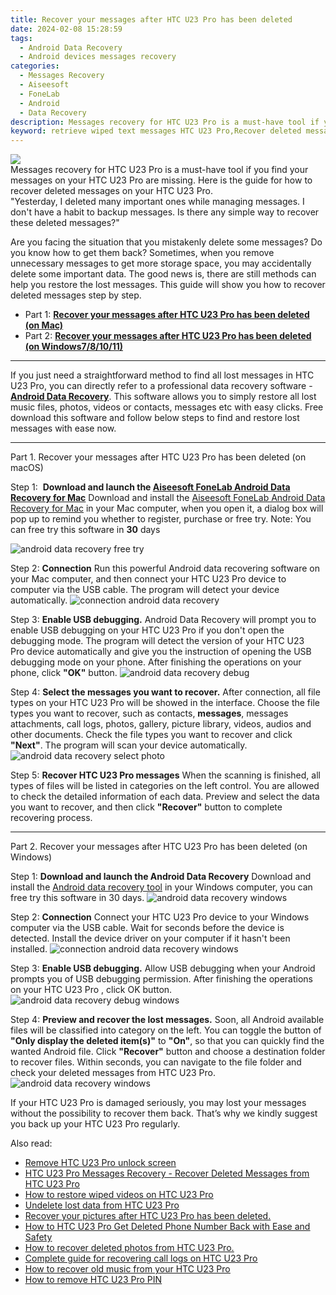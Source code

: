 ```yaml
---
title: Recover your messages after HTC U23 Pro has been deleted
date: 2024-02-08 15:28:59
tags: 
  - Android Data Recovery
  - Android devices messages recovery
categories: 
  - Messages Recovery
  - Aiseesoft
  - FoneLab
  - Android
  - Data Recovery
description: Messages recovery for HTC U23 Pro is a must-have tool if you find your messages on your HTC U23 Pro are missing. Here is the guide for how to recover deleted messages on your HTC U23 Pro.
keyword: retrieve wiped text messages HTC U23 Pro,Recover deleted messages,Regain missing text messages on HTC U23 Pro,save lost text messages on HTC U23 Pro,broken HTC U23 Pro messages recovery solution,recover lost messages from HTC U23 Pro,HTC U23 Pro deleted messages,HTC U23 Pro all messages delete,get back deleted messages from HTC U23 Pro android,HTC U23 Pro messages recovery software,HTC U23 Pro messages deleted itself,HTC U23 Pro messages disappeared
---
```


<img src="https://img0mobiles.techidaily.com/images/best-assets/devices/htc/htc-u23-pro/5.jpg" class="atpl-imgstyle"  />

<div class="atpl-content atpl-for-fonelab-android recover-messages">

<div class="atpl-post-description-part-1">
Messages recovery for HTC U23 Pro is a must-have tool if you find your messages on your HTC U23 Pro are missing. Here is the guide for how to recover deleted messages on your HTC U23 Pro.
</div>




<div class="atpl-post-description-part-2">
<div class="tpl-content-sub-paragraph-question">
  "Yesterday, I deleted many important ones while managing messages. I don't have a habit to backup messages. Is there any simple way to recover these deleted messages?"
</div>
<div class="tpl-content-sub-paragraph-content">
<p>
  Are you facing the situation that you mistakenly delete some messages? Do you know how to get them back? Sometimes, when you remove unnecessary messages to get more storage space, you may accidentally delete some important data. The good news is, there are still methods can help you restore the lost messages. This guide will show you how to recover deleted messages step by step.
</p>
</div>
</div>

<ul>
  <li>Part 1: <strong><a href="#p1">Recover your messages after HTC U23 Pro has been deleted (on Mac)</a></strong></li>
  <li>Part 2: <strong><a href="#p2">Recover your messages after HTC U23 Pro has been deleted (on Windows7/8/10/11)</a></strong></li>
</ul>

<hr>
<div class="atpl-post-description-part-3">
<div class="tpl-content-sub-paragraph-normal">
  <p>
    If you just need a straightforward method to find all lost messages in HTC U23 Pro, you can directly refer to a professional data recovery software - <a href="https://tools.techidaily.com/aiseesoft-android-data-recovery/" target="_blank" rel="noopener"><strong>Android Data Recovery</strong></a>. This software allows you to simply restore all lost music files, photos, videos or contacts, messages etc with easy clicks. Free download this software and follow below steps to find and restore lost messages with ease now.
  </p>
</div>
</div>


<!-- Part 1 -->
<a id="p1" name="p1" ></a><hr>

<div>
  <span class="atpl-step-part-style">Part 1. Recover your messages after HTC U23 Pro has been deleted (on macOS)</span>
</div>  

<span class="atpl-stepstyle-a"><span>Step 1: </span></span> <strong>Download and launch the <a href="https://tools.techidaily.com/aiseesoft-android-data-recovery-for-mac/" target="_blank" rel="noopener">Aiseesoft FoneLab Android Data Recovery for Mac</a></strong>
Download and install the <a href="https://tools.techidaily.com/aiseesoft-android-data-recovery-for-mac/" target="_blank" rel="noopener">Aiseesoft FoneLab Android Data Recovery for Mac</a> in your Mac computer, when you open it, a dialog box will pop up to remind you whether to register, purchase or free try.
Note: You can free try this software in <strong>30</strong> days

<img src="https://tools.techidaily.com/images/apps/aiseesoft/android-data-recovery/mac-free-try.png" class="atpl-imgstyle" alt="android data recovery free try" />

<span class="atpl-stepstyle-a"><span>Step 2: </span></span> <strong>Connection</strong>
Run this powerful Android data recovering software on your Mac computer, and then connect your HTC U23 Pro device to computer via the USB cable. The program will detect your device automatically.
<img src="https://tools.techidaily.com/images/apps/aiseesoft/android-data-recovery/mac-connection-interface.jpg" class="atpl-imgstyle" alt="connection android data recovery" />

<span class="atpl-stepstyle-a"><span>Step 3: </span></span> <strong>Enable USB debugging.</strong>
Android Data Recovery will prompt you to enable USB debugging on your HTC U23 Pro  if you don't open the debugging mode. The program will detect the version of your HTC U23 Pro device automatically and give you the instruction of opening the USB debugging mode on your phone. After finishing the operations on your phone, click <strong>"OK"</strong> button.
<img src="https://tools.techidaily.com/images/apps/aiseesoft/android-data-recovery/mac-android-usb-debug.jpg"  class="atpl-imgstyle" alt="android data recovery debug" />

<span class="atpl-stepstyle-a"><span>Step 4: </span></span> <strong>Select the messages you want to recover.</strong>
After connection, all file types on your HTC U23 Pro will be showed in the interface. Choose the file types you want to recover, such as contacts, <strong>messages</strong>, messages attachments, call logs, photos, gallery, picture library, videos, audios and other documents. Check the file types you want to recover and click  <b>"Next"</b>. The program will scan your device automatically.
<img src="https://tools.techidaily.com/images/apps/aiseesoft/android-data-recovery/mac-choose-type-messages.jpg" class="atpl-imgstyle" alt="android data recovery select photo" />

<span class="atpl-stepstyle-a"><span>Step 5: </span></span> <strong>Recover HTC U23 Pro messages</strong>
When the scanning is finished, all types of files will be listed in categories on the left control. You are allowed to check the detailed information of each data. Preview and select the data you want to recover, and then click <b>"Recover"</b> button to complete recovering process.

<a id="p2" name="p2"></a><hr>

<div class="atpl-step-part-style">Part 2. Recover your messages after HTC U23 Pro has been deleted (on Windows)</div>

<span class="atpl-stepstyle-a"><span>Step 1: </span></span> <strong>Download and launch the Android Data Recovery</strong>
Download and install the <a href="https://tools.techidaily.com/aiseesoft-android-data-recovery-for-win/" target="_blank" rel="noopener">Android data recovery tool</a> in your Windows computer, you can free try this software in 30 days.
<img src="https://tools.techidaily.com/images/apps/aiseesoft/android-data-recovery/win-start-interface.png"  class="atpl-imgstyle" alt="android data recovery windows" />

<span class="atpl-stepstyle-a"><span>Step 2: </span></span> <strong>Connection</strong>
Connect your HTC U23 Pro device to your Windows computer via the USB cable. Wait for seconds before the device is detected. Install the device driver on your computer if it hasn't been installed.
<img src="https://tools.techidaily.com/images/apps/aiseesoft/android-data-recovery/win-connection-interface.png" class="atpl-imgstyle" alt="connection android data recovery windows" />

<span class="atpl-stepstyle-a"><span>Step 3: </span></span> <strong>Enable USB debugging.</strong>
Allow USB debugging when your Android prompts you of USB debugging permission. After finishing the operations on your HTC U23 Pro , click OK button.
<img src="https://tools.techidaily.com/images/apps/aiseesoft/android-data-recovery/win-android-usb-debug.png" class="atpl-imgstyle" alt="android data recovery debug windows" />

<span class="atpl-stepstyle-a"><span>Step 4: </span></span> <strong>Preview and recover the lost messages.</strong>
Soon, all Android available files will be classified into category on the left. You can toggle the button of <b>"Only display the deleted item(s)"</b> to <b>"On"</b>, so that you can quickly find the wanted Android file. Click <b>"Recover"</b> button and choose a destination folder to recover files. Within seconds, you can navigate to the file folder and check your deleted messages from HTC U23 Pro.
<img src="https://tools.techidaily.com/images/apps/aiseesoft/android-data-recovery/win-recover-messages.jpg" class="atpl-imgstyle" alt="android data recovery windows" />

<div class="atpl-post-description-part-4">
<div class="tpl-content-sub-paragraph-normal">
    <p>
        If your HTC U23 Pro is damaged seriously, you may lost your messages without the possibility to recover them back. That’s why we kindly suggest you back up your HTC U23 Pro regularly.
    </p>
</div>
</div>

<ins class="adsbygoogle"
     style="display:block"
     data-ad-client="ca-pub-7571918770474297"
     data-ad-slot="8358498916"
     data-ad-format="auto"
     data-full-width-responsive="true"></ins>

<span class="atpl-alsoreadstyle">Also read:</span>
<div><ul>
<li><a href="/remove-htc-u23-pro-unlock-screen-by-drfone-android-unlock-android-unlock/" target="_blank" rel="noopener"><u>Remove HTC U23 Pro unlock screen</u></a></li>
<li><a href="/htc-u23-pro-messages-recovery-recover-deleted-messages-from-htc-u23-pro-by-fonelab-android-recover-messages/" target="_blank" rel="noopener"><u>HTC U23 Pro Messages Recovery - Recover Deleted Messages from HTC U23 Pro</u></a></li>
<li><a href="/how-to-restore-wiped-videos-on-htc-u23-pro-by-fonelab-android-recover-video/" target="_blank" rel="noopener"><u>How to restore wiped videos on HTC U23 Pro</u></a></li>
<li><a href="/undelete-lost-data-from-htc-u23-pro-by-fonelab-android-recover-data/" target="_blank" rel="noopener"><u>Undelete lost data from HTC U23 Pro</u></a></li>
<li><a href="/recover-your-pictures-after-htc-u23-pro-has-been-deleted-by-fonelab-android-recover-pictures/" target="_blank" rel="noopener"><u>Recover your pictures after HTC U23 Pro has been deleted.</u></a></li>
<li><a href="/how-to-htc-u23-pro-get-deleted-phone-number-back-with-ease-and-safety-by-fonelab-android-recover-contacts/" target="_blank" rel="noopener"><u>How to HTC U23 Pro Get Deleted Phone Number Back with Ease and Safety</u></a></li>
<li><a href="/how-to-recover-deleted-photos-from-htc-u23-pro-by-fonelab-android-recover-photos/" target="_blank" rel="noopener"><u>How to recover deleted photos from HTC U23 Pro.</u></a></li>
<li><a href="/complete-guide-for-recovering-call-logs-on-htc-u23-pro-by-fonelab-android-recover-call-logs/" target="_blank" rel="noopener"><u>Complete guide for recovering call logs on HTC U23 Pro</u></a></li>
<li><a href="/how-to-recover-old-music-from-your-htc-u23-pro-by-fonelab-android-recover-music/" target="_blank" rel="noopener"><u>How to recover old music from your HTC U23 Pro</u></a></li>
<li><a href="/how-to-remove-htc-u23-pro-pin-by-drfone-android-unlock-android-unlock/" target="_blank" rel="noopener"><u>How to remove HTC U23 Pro PIN</u></a></li>
</ul></div>

</div>
